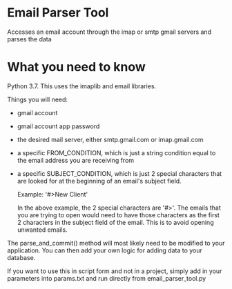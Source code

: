 # Email Parser Tool
Accesses an email account through the imap or smtp gmail servers and parses the data

# What you need to know
Python 3.7. This uses the imaplib and email libraries. 

Things you will need:
  - gmail account
  - gmail account app password
  - the desired mail server, either smtp.gmail.com or imap.gmail.com
  - a specific FROM_CONDITION, which is just a string condition equal to the email 
      address you are receiving from
  - a specific SUBJECT_CONDITION, which is just 2 special characters that are looked for 
      at the beginning of an email's subject field. 
      
      Example: '#>New Client'
      
      In the above example, the 2 special characters are '#>'. The emails that you are trying to open 
      would need to have those characters as the first 2 characters in the subject field of the email. 
      This is to avoid opening unwanted emails.

The parse_and_commit() method will most likely need to be modified to your application. You can 
then add your own logic for adding data to your database.

If you want to use this in script form and not in a project, simply add in your parameters 
into params.txt and run directly from email_parser_tool.py
  
